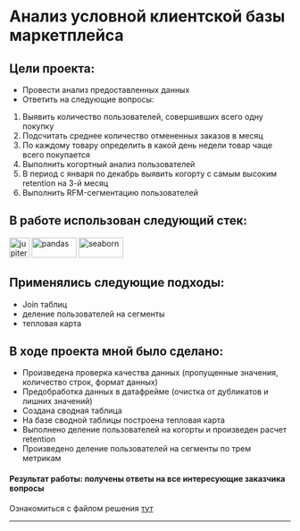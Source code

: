 # Анализ условной клиентской базы маркетплейса
## Цели проекта:
+ Провести анализ предоставленных данных
+ Ответить на следующие вопросы:
1. Выявить количество пользователей, совершивших всего одну покупку
2. Подсчитать среднее количество отмененных заказов в месяц
3. По каждому товару определить в какой день недели товар чаще всего покупается
4. Выполнить когортный анализ пользователей
5. В период с января по декабрь выявить когорту с самым высоким retention на 3-й месяц
6. Выполнить RFM-сегментацию пользователей

## В работе использован следующий стек:  
  <a href="https://jupiter.org/" target="_blank" rel="noreferrer"><img src="https://upload.wikimedia.org/wikipedia/commons/thumb/3/38/Jupyter_logo.svg/640px-Jupyter_logo.svg.png" width="36" height="36" alt="jupiter-notebook" /></a>
  <a href="https://pandas.org/" target="_blank" rel="noreferrer"><img src="https://i.pinimg.com/originals/ce/6e/14/ce6e14ee46d262be29c3efef8cd2e86d.png" width="80" height="36" alt="pandas" /></a>
  <a href="https://seaborn.org/" target="_blank" rel="noreferrer"><img src="https://habrastorage.org/getpro/habr/upload_files/6c6/887/78d/6c688778d9df0ab8413b0fe1f65b33bb.png" width="80" height="36" alt="seaborn" /></a>


## Применялись следующие подходы:
+ Join таблиц
+ деление пользователей на сегменты
+ тепловая карта

## В ходе проекта мной было сделано:
+ Произведена проверка качества данных (пропущенные значения, количество строк, формат данных)
+ Предобработка данных в датафрейме (очистка от дубликатов и лишних значений)
+ Создана сводная таблица
+ На базе сводной таблицы построена тепловая карта
+ Выполнено деление пользователей на когорты и произведен расчет retention
+ Произведено деление пользователей на сегменты по трем метрикам

#### Результат работы: получены ответы на все интересующие заказчика вопросы

Ознакомиться с файлом решения [тут](https://github.com/ncherniy/analysis_marketplace/blob/main/Prj2_analysis_of_marketplace.ipynb)

--------------------
